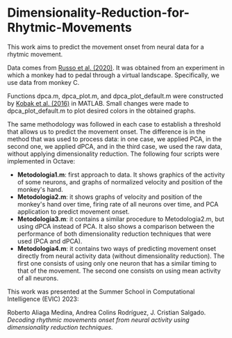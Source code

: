 # Dimensionality-Reduction-for-Rhytmic-Movements

This work aims to predict the movement onset from neural data for a rhytmic movement.

Data comes from [Russo et al. (2020)](https://github.com/aarusso/trajectory-divergence). It was obtained from an experiment in which a monkey had to pedal through a virtual landscape. Specifically, we use data from monkey C. 

Functions dpca.m, dpca_plot.m, and dpca_plot_default.m were constructed by [Kobak et al. (2016)](https://elifesciences.org/articles/10989) in MATLAB. Small changes were made to dpca_plot_default.m to plot desired colors in the obtained graphs.

The same methodology was followed in each case to establish a threshold that allows us to predict the movement onset. The difference is in the method that was used to process data: in one case, we applied PCA, in the second one, we applied dPCA, and in the third case, we used the raw data, without applying dimensionality reduction. The following four scripts were implemented in Octave:

* **Metodologia1.m**: first approach to data. It shows graphics of the activity of some neurons, and graphs of normalized velocity and position of the monkey's hand.
* **Metodologia2.m**: it shows graphs of velocity and position of the monkey's hand over time, firing rate of all neurons over time, and PCA application to predict movement onset.
* **Metodologia3.m**: it contains a similar procedure to Metodologia2.m, but using dPCA instead of PCA. It also shows a comparison between the performance of both dimensionality reduction techniques that were used (PCA and dPCA).
* **Metodologia4.m**: it contains two ways of predicting movement onset directly from neural activity data (without dimensionality reduction). The first one consists of using only one neuron that has a similar timing to that of the movement. The second one consists on using mean activity of all neurons.

This work was presented at the Summer School in Computational Intelligence (EVIC) 2023:

Roberto Aliaga Medina, Andrea Colins Rodríguez, J. Cristian Salgado. *Decoding rhythmic movements onset from neural activity using dimensionality reduction techniques.* 
